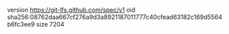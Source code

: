 version https://git-lfs.github.com/spec/v1
oid sha256:08762daa667cf276a9d3a8921187011777c40cfead63182c169d5564b6fc3ee9
size 7204
